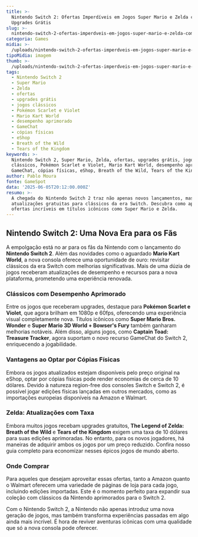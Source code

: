 ```yaml
---
title: >-
  Nintendo Switch 2: Ofertas Imperdíveis em Jogos Super Mario e Zelda com
  Upgrades Grátis
slug: >-
  nintendo-switch-2-ofertas-imperdveis-em-jogos-super-mario-e-zelda-com-upgrades-grtis
categoria: Games
midia: >-
  /uploads/nintendo-switch-2-ofertas-imperdveis-em-jogos-super-mario-e-zelda-com-upgrades-grtis-thumb.jpg
tipoMidia: imagem
thumb: >-
  /uploads/nintendo-switch-2-ofertas-imperdveis-em-jogos-super-mario-e-zelda-com-upgrades-grtis-thumb.jpg
tags:
  - Nintendo Switch 2
  - Super Mario
  - Zelda
  - ofertas
  - upgrades grátis
  - jogos clássicos
  - Pokémon Scarlet e Violet
  - Mario Kart World
  - desempenho aprimorado
  - GameChat
  - cópias físicas
  - eShop
  - Breath of the Wild
  - Tears of the Kingdom
keywords: >-
  Nintendo Switch 2, Super Mario, Zelda, ofertas, upgrades grátis, jogos
  clássicos, Pokémon Scarlet e Violet, Mario Kart World, desempenho aprimorado,
  GameChat, cópias físicas, eShop, Breath of the Wild, Tears of the Kingdom
author: Pablo Moura
fonte: GameSpot
data: '2025-06-05T20:12:00.000Z'
resumo: >-
  A chegada do Nintendo Switch 2 traz não apenas novos lançamentos, mas também
  atualizações gratuitas para clássicos da era Switch. Descubra como aproveitar
  ofertas incríveis em títulos icônicos como Super Mario e Zelda.
---
```


## Nintendo Switch 2: Uma Nova Era para os Fãs

A empolgação está no ar para os fãs da Nintendo com o lançamento do **Nintendo Switch 2**. Além das novidades como o aguardado **Mario Kart World**, a nova consola oferece uma oportunidade de ouro: revisitar clássicos da era Switch com melhorias significativas. Mais de uma dúzia de jogos receberam atualizações de desempenho e recursos para a nova plataforma, prometendo uma experiência renovada.

### Clássicos com Desempenho Aprimorado

Entre os jogos que receberam upgrades, destaque para **Pokémon Scarlet e Violet**, que agora brilham em 1080p e 60fps, oferecendo uma experiência visual completamente nova. Títulos icônicos como **Super Mario Bros. Wonder** e **Super Mario 3D World + Bowser's Fury** também ganharam melhorias notáveis. Além disso, alguns jogos, como **Captain Toad: Treasure Tracker**, agora suportam o novo recurso GameChat do Switch 2, enriquecendo a jogabilidade.

### Vantagens ao Optar por Cópias Físicas

Embora os jogos atualizados estejam disponíveis pelo preço original na eShop, optar por cópias físicas pode render economias de cerca de 10 dólares. Devido à natureza region-free dos consoles Switch e Switch 2, é possível jogar edições físicas lançadas em outros mercados, como as importações europeias disponíveis na Amazon e Walmart.

### Zelda: Atualizações com Taxa

Embora muitos jogos recebam upgrades gratuitos, **The Legend of Zelda: Breath of the Wild** e **Tears of the Kingdom** exigem uma taxa de 10 dólares para suas edições aprimoradas. No entanto, para os novos jogadores, há maneiras de adquirir ambos os jogos por um preço reduzido. Confira nosso guia completo para economizar nesses épicos jogos de mundo aberto.

### Onde Comprar

Para aqueles que desejam aproveitar essas ofertas, tanto a Amazon quanto o Walmart oferecem uma variedade de páginas de loja para cada jogo, incluindo edições importadas. Este é o momento perfeito para expandir sua coleção com clássicos da Nintendo aprimorados para o Switch 2.

Com o Nintendo Switch 2, a Nintendo não apenas introduz uma nova geração de jogos, mas também transforma experiências passadas em algo ainda mais incrível. É hora de reviver aventuras icônicas com uma qualidade que só a nova consola pode oferecer.
